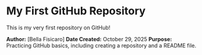 # My First GitHub Repository

This is my very first repository on GitHub!

**Author:** [Bella Fisicaro]
**Date Created:** October 29, 2025
**Purpose:** Practicing GitHub basics, including creating a repository and a README file.
